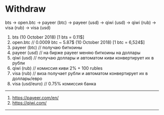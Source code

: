 # Withdraw

bts -> open.btc -> payeer (btc) -> payeer (usd) -> qiwi (usd) -> qiwi (rub) -> visa (rub) -> visa (usd)

1. bts (10 October 2018) [1 bts = 0.11$]
2. open.btc // 0.0009 btc ~ 5.87$ (10 October 2018) [1 btc = 6,524$]
3. payeer (btc) // получаю биткоины
4. payeer (usd) // на бирже payeer меняю биткоины на доллары
5. qiwi (usd) // получаю доллары и автоматом киви конвертирует их в рубли
6. qiwi (rub) // комиссия киви 2% + 100 rubles
7. visa (rub) // виза получает рубли и автоматом конвертирует их в доллары/евро
8. visa (usd/euro) // 0.75% комиссия банка

_________________________________________________________________________________________________________

1. https://payeer.com/en/
2. https://qiwi.com/

_________________________________________________________________________________________________________
